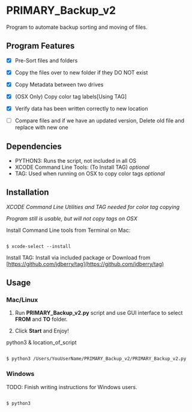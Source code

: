 # PRIMARY_Backup_v2

Program to automate backup sorting and moving of files.

## Program Features
- [x] Pre-Sort files and folders
- [x] Copy the files over to new folder if they DO NOT exist
- [x] Copy Metadata between two drives 
- [x] (OSX Only) Copy color tag labels[Using TAG]
- [x] Verify data has been written correctly to new location
- [ ] Compare files and if we have an updated version, Delete old file and replace with new one


## Dependencies

- PYTHON3: Runs the script, not included in all OS
- XCODE Command Line Tools: (To Install TAG) _optional_
- TAG: Used when running on OSX to copy color tags _optional_

## Installation

_XCODE Command Line Utilities and TAG needed for color tag copying_

_Program still is usable, but will not copy tags on OSX_

Install Command Line tools from Terminal on Mac:

```

$ xcode-select --install

```

Install TAG:
Install via included package or Download from [https://github.com/jdberry/tag](https://github.com/jdberry/tag)

## Usage

### Mac/Linux

1. Run __PRIMARY_Backup_v2.py__ script and use GUI interface to select __FROM__ and __TO__ folder.

2. Click __Start__ and Enjoy!

python3 & location_of_script


```

$ python3 /Users/YouUserName/PRIMARY_Backup_v2/PRIMARY_Backup_v2.py

```

### Windows 

TODO: Finish writing instructions for Windows users.

```

$ python3 

```
 

